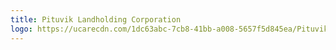 ```yaml
---
title: Pituvik Landholding Corporation
logo: https://ucarecdn.com/1dc63abc-7cb8-41bb-a008-5657f5d845ea/Pituvik Logo.webp
---
```

